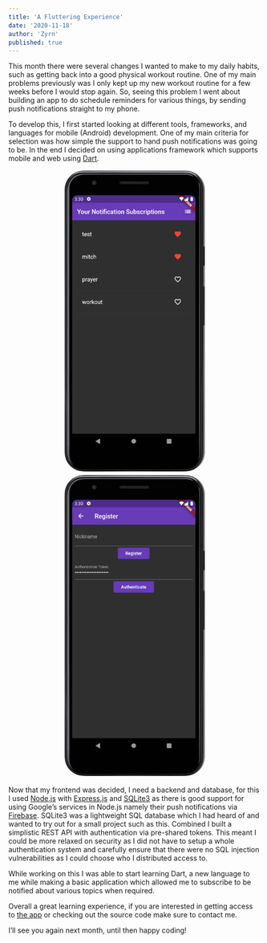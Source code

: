 ```yaml
---
title: 'A Fluttering Experience'
date: '2020-11-18'
author: 'Zyrn'
published: true
---
```


<style>
    div.screenshot-image-view {
        text-align: center;
    }
    div.screenshot-image-view img {
        max-height: 600px;
        padding: 2px;
        border-radius: 40px;
    }
</style>

This month there were several changes I wanted to make to my daily habits, such as getting back into a good physical workout routine. One of my main problems previously was I only kept up my new workout routine for a few weeks before I would stop again. So, seeing this problem I went about building an app to do schedule reminders for various things, by sending push notifications straight to my phone.

To develop this, I first started looking at different tools, frameworks, and languages for mobile (Android) development. One of my main criteria for selection was how simple the support to hand push notifications was going to be. In the end I decided on using applications framework which supports mobile and web using <a href="https://dart.dev/">Dart</a>.

<div class="screenshot-image-view">
    <img src="/images/zyrn_notifications/home_screen.png"/>
    <img src="/images/zyrn_notifications/settings_screen.png"/>
</div>

Now that my frontend was decided, I need a backend and database, for this I used <a href="https://nodejs.org/">Node.js</a> with <a href="https://expressjs.com/">Express.js</a> and <a href="https://www.sqlite.org/index.html">SQLite3</a> as there is good support for using Google’s services in Node.js namely their push notifications via <a href="https://firebase.google.com/">Firebase</a>. SQLite3 was a lightweight SQL database which I had heard of and wanted to try out for a small project such as this. Combined I built a simplistic REST API with authentication via pre-shared tokens. This meant I could be more relaxed on security as I did not have to setup a whole authentication system and carefully ensure that there were no SQL injection vulnerabilities as I could choose who I distributed access to.

While working on this I was able to start learning Dart, a new language to me while making a basic application which allowed me to subscribe to be notified about various topics when required.

Overall a great learning experience, if you are interested in getting access to <a href="https://play.google.com/store/apps/details?id=dev.zyrn.notifications">the app</a> or checking out the source code make sure to contact me.

I’ll see you again next month, until then happy coding!
